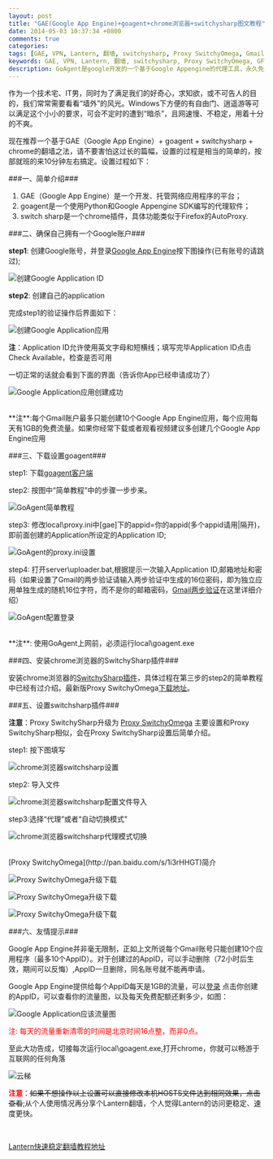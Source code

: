 ```yaml
---
layout: post
title: "GAE(Google App Engine)+goagent+chrome浏览器+switchysharp图文教程"
date: 2014-05-03 10:37:34 +0800
comments: true
categories: 
tags: [GAE, VPN, Lantern, 翻墙, switchysharp, Proxy SwitchyOmega, Gmail, GFW]
keywords: GAE, VPN, Lantern, 翻墙, switchysharp, Proxy SwitchyOmega, GFW
description: GoAgent是google开发的一个基于Google Appengine的代理工具，永久免费，且速度快、运行稳定，兼容IE，Firefox，chrome都是可以正常使用的，自此可以使用云梯翻越GFW。
---
```


作为一个技术宅、IT男，同时为了满足我们的好奇心，求知欲，或不可告人的目的，我们常常需要看看“墙外”的风光。Windows下方便的有自由门、逍遥游等可以满足这个小小的要求，可会不定时的遭到“暗杀”，且网速慢、不稳定，用着十分的不爽。

现在推荐一个基于GAE（Google App Engine）+ goagent + switchysharp + chrome的翻墙之法，请不要害怕这过长的篇幅，设置的过程是相当的简单的，按部就班的来10分钟左右搞定。设置过程如下：

###一、简单介绍###

1. GAE（Google App Engine）是一个开发、托管网络应用程序的平台；
2. goagent是一个使用Python和Google Appengine SDK编写的代理软件；
3. switch sharp是一个chrome插件，具体功能类似于Firefox的AutoProxy.

###二、确保自己拥有一个Google账户###

**step1**: 创建Google账号，并登录[Google App Engine](https://appengine.google.com/start/createapp)按下图操作(已有账号的请跳过);

<!--more-->
![创建Google Application ID](http://g1c1i0.cooear.com/images/uploads/2013/07/1.png '创建Google Application ID')

**step2**: 创建自己的application

完成step1的验证操作后界面如下：

![创建Google Application应用](http://g1c1i0.cooear.com/images/uploads/2013/07/3.png '创建Google Application应用')

**注**：Application ID允许使用英文字母和短横线；填写完毕Application ID点击Check Available，检查是否可用

一切正常的话就会看到下面的界面（告诉你App已经申请成功了）

![Google Application应用创建成功](http://g1c1i0.cooear.com/images/uploads/2013/07/4.png 'Google Application应用创建成功')

<br/>
**注**:每个Gmail账户最多只能创建10个Google App Engine应用，每个应用每天有1GB的免费流量。如果你经常下载或者观看视频建议多创建几个Google App Engine应用

###三、下载设置goagent###

step1: 下载[goagent客户端](https://github.com/phuslu/goagent/tags)

step2: 按图中“简单教程”中的步骤一步步来。

![GoAgent简单教程](http://g1c1i0.cooear.com/images/uploads/2013/07/5.png 'GoAgent简单教程')

step3: 修改local\proxy.ini中[gae]下的appid=你的appid(多个appid请用|隔开)，即前面创建的Application所设定的Application ID;

![GoAgent的proxy.ini设置](http://g1c1i0.cooear.com/images/uploads/2013/07/6.jpg 'GoAgent的proxy.ini设置')

step4: 打开server\uploader.bat,根据提示一次输入Application ID,邮箱地址和密码（如果设置了Gmail的两步验证请输入两步验证中生成的16位密码，即为独立应用单独生成的随机16位字符，而不是你的邮箱密码，[Gmail两步验证](http://cooear.com/blog/2013/07/gu-ge-zhang-hu-liang-bu-yan-zheng-she-zhi/)在这里详细介绍）

![GoAgent配置登录](http://g1c1i0.cooear.com/images/uploads/2013/07/7.jpg 'GoAgent配置登录')

<br/>
**注**: 使用GoAgent上网前，必须运行local\goagent.exe

###四、安装chrome浏览器的SwitchySharp插件###

安装chrome浏览器的[SwitchySharp插件](https://chrome.google.com/webstore/detail/proxy-switchysharp/dpplabbmogkhghncfbfdeeokoefdjegm?hl=zh-CN)，具体过程在第三步的step2的简单教程中已经有过介绍。最新版Proxy SwitchyOmega[下载地址](https://github.com/FelisCatus/SwitchyOmega/releases/)。

###五、设置switchsharp插件###

**注意**：Proxy SwitchySharp升级为 [Proxy SwitchyOmega](http://pan.baidu.com/s/1i3rHHGT) 主要设置和Proxy SwitchySharp相似，会在Proxy SwitchySharp设置后简单介绍。

step1: 按下图填写

![chrome浏览器switchsharp设置](http://g1c1i0.cooear.com/images/uploads/2013/07/8.jpg 'chrome浏览器switchsharp设置')

step2: 导入文件

![chrome浏览器switchsharp配置文件导入](http://g1c1i0.cooear.com/images/uploads/2013/07/9.png 'chrome浏览器switchsharp配置文件导入')

step3:选择“代理”或者“自动切换模式”

![chrome浏览器switchsharp代理模式切换](http://g1c1i0.cooear.com/images/uploads/2013/07/10.jpg 'chrome浏览器switchsharp代理模式切换')

<br/>
[Proxy SwitchyOmega](http://pan.baidu.com/s/1i3rHHGT)简介	

![Proxy SwitchyOmega升级下载](http://g1c1i0.cooear.com/images/uploads/2015/03/unnamed1.png 'Proxy SwitchyOmega升级下载')

![Proxy SwitchyOmega升级下载](http://g1c1i0.cooear.com/images/uploads/2015/03/unnamed2.png 'Proxy SwitchyOmega升级下载')

![Proxy SwitchyOmega升级下载](http://g1c1i0.cooear.com/images/uploads/2015/03/unnamed3.png 'Proxy SwitchyOmega升级下载')

###六、友情提示###

Google App Engine并非毫无限制，正如上文所说每个Gmail账号只能创建10个应用程序（最多10个AppID）。对于创建过的AppID，可以手动删除（72小时后生效，期间可以反悔）,AppID一旦删除，同名账号就不能再申请。

Google App Engine提供给每个AppID每天是1GB的流量，可以[登录](https://appengine.google.com/)  点击你创建的AppID，可以查看你的流量图，以及每天免费配额还剩多少，如图：

![Google Application应该流量图](http://g1c1i0.cooear.com/images/uploads/2013/07/11.jpg 'Google Application应该流量图')

<font color=red>注: 每天的流量重新清零的时间是北京时间16点整，而非0点。</font>

至此大功告成，切接每次运行local\goagent.exe,打开chrome，你就可以畅游于互联网的任何角落

![云梯](http://g1c1i0.cooear.com/images/uploads/2013/07/Over.jpg '云梯')

**<font color=red>注意</font>**：~~如果不想操作以上设置可以直接修改本机HOSTS文件达到相同效果，点击查看~~;从个人使用情况再分享个Lantern翻墙，个人觉得Lantern的访问更稳定、速度更快。

<br />

[Lantern快速稳定翻墙教程地址](http://cooear.com/blog/2014/08/lantern-deng-long-an-zhuang-he-shi-yong-jiao-cheng/)